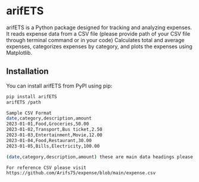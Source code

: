# arifETS

arifETS is a Python package designed for tracking and analyzing expenses. It reads expense data from a CSV file (please provide path of your CSV file through terminal command or in your code)
Calculates total and average expenses, categorizes expenses by category, and plots the expenses using Matplotlib.

## Installation

You can install arifETS from PyPI using pip:

```bash
pip install arifETS
arifETS /path

Sample CSV Format
date,category,description,amount
2023-01-01,Food,Groceries,50.00
2023-01-02,Transport,Bus ticket,2.50
2023-01-03,Entertainment,Movie,12.00
2023-01-04,Food,Restaurant,30.00
2023-01-05,Bills,Electricity,100.00

(date,category,description,amount) these are main data headings please add enteries in your CSV according to it.

For reference CSV please visit 
https://github.com/Arifs75/expense/blob/main/expense.csv